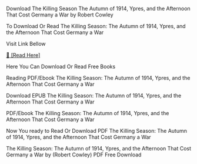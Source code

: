 Download The Killing Season The Autumn of 1914, Ypres, and the Afternoon That Cost Germany a War by Robert Cowley

To Download Or Read The Killing Season: The Autumn of 1914, Ypres, and the Afternoon That Cost Germany a War

Visit Link Bellow

[📖 [Read Here]](https://mobionlines.web.app/election/29889289-the-killing-season)

Here You Can Download Or Read Free Books

Reading PDF/Ebook The Killing Season: The Autumn of 1914, Ypres, and the Afternoon That Cost Germany a War

Download EPUB The Killing Season: The Autumn of 1914, Ypres, and the Afternoon That Cost Germany a War

PDF/Ebook The Killing Season: The Autumn of 1914, Ypres, and the Afternoon That Cost Germany a War

Now You ready to Read Or Download PDF The Killing Season: The Autumn of 1914, Ypres, and the Afternoon That Cost Germany a War

The Killing Season: The Autumn of 1914, Ypres, and the Afternoon That Cost Germany a War by (Robert Cowley) PDF Free Download
